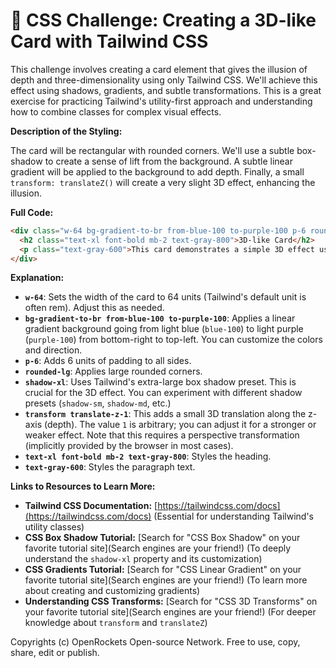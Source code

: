 # 🐞 CSS Challenge:  Creating a 3D-like Card with Tailwind CSS


This challenge involves creating a card element that gives the illusion of depth and three-dimensionality using only Tailwind CSS. We'll achieve this effect using shadows, gradients, and subtle transformations.  This is a great exercise for practicing Tailwind's utility-first approach and understanding how to combine classes for complex visual effects.


**Description of the Styling:**

The card will be rectangular with rounded corners. We'll use a subtle box-shadow to create a sense of lift from the background. A subtle linear gradient will be applied to the background to add depth. Finally, a small `transform: translateZ()` will create a very slight 3D effect, enhancing the illusion.


**Full Code:**

```html
<div class="w-64 bg-gradient-to-br from-blue-100 to-purple-100 p-6 rounded-lg shadow-xl transform translate-z-1">
  <h2 class="text-xl font-bold mb-2 text-gray-800">3D-like Card</h2>
  <p class="text-gray-600">This card demonstrates a simple 3D effect using only Tailwind CSS.  Note the subtle shadow and gradient.</p>
</div>
```

**Explanation:**

* **`w-64`**: Sets the width of the card to 64 units (Tailwind's default unit is often rem).  Adjust this as needed.
* **`bg-gradient-to-br from-blue-100 to-purple-100`**: Applies a linear gradient background going from light blue (`blue-100`) to light purple (`purple-100`) from bottom-right to top-left. You can customize the colors and direction.
* **`p-6`**: Adds 6 units of padding to all sides.
* **`rounded-lg`**: Applies large rounded corners.
* **`shadow-xl`**: Uses Tailwind's extra-large box shadow preset.  This is crucial for the 3D effect.  You can experiment with different shadow presets (`shadow-sm`, `shadow-md`, etc.)
* **`transform translate-z-1`**: This adds a small 3D translation along the z-axis (depth).  The value `1` is arbitrary; you can adjust it for a stronger or weaker effect.  Note that this requires a perspective transformation (implicitly provided by the browser in most cases).
* **`text-xl font-bold mb-2 text-gray-800`**: Styles the heading.
* **`text-gray-600`**: Styles the paragraph text.


**Links to Resources to Learn More:**

* **Tailwind CSS Documentation:** [https://tailwindcss.com/docs](https://tailwindcss.com/docs)  (Essential for understanding Tailwind's utility classes)
* **CSS Box Shadow Tutorial:** [Search for "CSS Box Shadow" on your favorite tutorial site](Search engines are your friend!)  (To deeply understand the `shadow-xl` property and its customization)
* **CSS Gradients Tutorial:** [Search for "CSS Linear Gradient" on your favorite tutorial site](Search engines are your friend!) (To learn more about creating and customizing gradients)
* **Understanding CSS Transforms:** [Search for "CSS 3D Transforms" on your favorite tutorial site](Search engines are your friend!) (For deeper knowledge about `transform` and `translateZ`)


Copyrights (c) OpenRockets Open-source Network. Free to use, copy, share, edit or publish.

